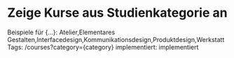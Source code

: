# Zeige Kurse aus Studienkategorie an

Beispiele für {...}: Atelier,Elementares Gestalten,Interfacedesign,Kommunikationsdesign,Produktdesign,Werkstatt
Tags: /courses?category={category}
implementiert: implementiert

